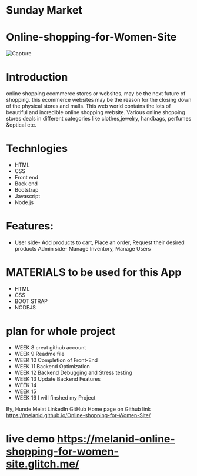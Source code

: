 # Sunday Market
# Online-shopping-for-Women-Site
![Capture](https://user-images.githubusercontent.com/56972782/68369639-a003aa80-00ef-11ea-8839-25fd73db14e8.JPG)

# Introduction
online shopping ecommerce stores or websites, may be the next future of shopping. 
this ecommerce websites may be the reason for the closing down of the physical stores and malls. 
This web world contains the lots of beautiful and incredible online shopping website. 
Various online shopping stores deals in different categories like
clothes,jewelry, handbags, perfumes &optical etc.

# Technlogies 
* HTML
* CSS
* Front end
* Back end
* Bootstrap
* Javascript
* Node.js

# Features:
* User side- Add products to cart, Place an order, Request their desired products Admin side-
Manage Inventory, Manage Users

# MATERIALS to be used for this App
 * HTML
* CSS
* BOOT STRAP
* NODEJS


# plan for whole project
* WEEK 8 creat github account
* WEEK 9 Readme file
* WEEK 10 Completion of Front-End
* WEEK 11 Backend Optimization
* WEEK 12 Backend Debugging and Stress testing
* WEEK 13 Update Backend Features
* WEEK 14
* WEEK 15
* WEEK 16 I will finshed my Project


By, Hunde Melat LinkedIn GitHub
 Home page on Github <a> link https://melanid.github.io/Online-shopping-for-Women-Site/
 
 # live demo https://melanid-online-shopping-for-women-site.glitch.me/
